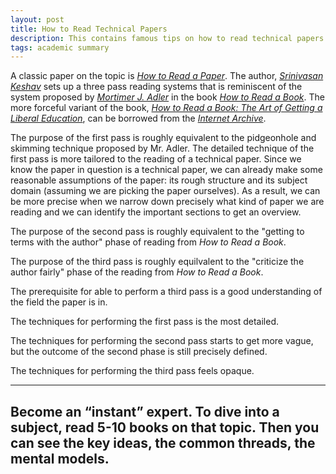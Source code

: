 ```yaml
---
layout: post
title: How to Read Technical Papers
description: This contains famous tips on how to read technical papers.
tags: academic summary
---
```


A classic paper on the topic is [*How to Read a Paper*](https://svr-sk818-web.cl.cam.ac.uk/keshav/wiki/index.php/HTRAP).
The author, [*Srinivasan Keshav*](https://svr-sk818-web.cl.cam.ac.uk/keshav/wiki/index.php/Main_Page)
sets up a three pass reading systems that is reminiscent of the system proposed by [*Mortimer J. Adler*](https://en.wikipedia.org/wiki/Mortimer_J._Adler)
in the book [*How to Read a Book*](https://www.amazon.com/How-Read-Book-Publisher-Touchstone/dp/B004Q6U2MA/).
The more forceful variant of the book, [*How to Read a Book: The Art of Getting a Liberal Education*](https://archive.org/details/howtoreadbookart00adlerich/),
can be borrowed from the [*Internet Archive*](https://archive.org/).

The purpose of the first pass is roughly equivalent to the pidgeonhole and skimming technique proposed by Mr. Adler.
The detailed technique of the first pass is more tailored to the reading of a technical paper.
Since we know the paper in question is a technical paper, we can already make some reasonable assumptions of the paper:
its rough structure and its subject domain (assuming we are picking the paper ourselves).
As a result, we can be more precise when we narrow down precisely what kind of paper we are reading and we can identify the important sections to get an overview.

The purpose of the second pass is roughly equivalent to the "getting to terms with the author" phase of reading from *How to Read a Book*.

The purpose of the third pass is roughly equilvalent to the "criticize the author fairly" phase of the reading from *How to Read a Book*.

The prerequisite for able to perform a third pass is a good understanding of the field the paper is in.

The techniques for performing the first pass is the most detailed.

The techniques for performing the second pass starts to get more vague, but the outcome of the second phase is still precisely defined.

The techniques for performing the third pass feels opaque. 

---
Become an “instant” expert. To dive into a subject, read 5-10 books on that topic. Then you can see the key ideas, the common threads, the mental models.
---

